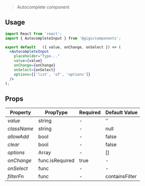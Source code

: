 
> Autocomplete component

## Usage

```jsx
import React from 'react';
import { AutocompleteInput } from '@gigs/components';

export default   ({ value, onChange, onSelect }) => (
  <AutocompleteInput
    placeholder="Type..."
    value={value}
    onChange={onChange}
    onSelect={onSelect}
    options={['list', 'of', 'options']}
  />
);
```

## Props

| Property     | PropType        | Required | Default Value  |
| ------------ | ----------------| -------- | -------------- |
| *value*      | string          | -        | ''             |
| *className*  | string          | -        | null           |
| *allowAdd*   | bool            | -        | false          |
| *clear*      | bool            | -        | false          |
| *options*    | Array<string>   | -        | []             |
| *onChange*   | func.isRequired | true     | -              |
| *onSelect*   | func            | -        | -              |
| *filterFn*   | func            | -        | containsFilter |

